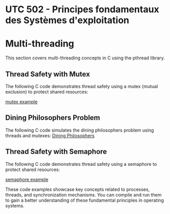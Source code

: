 # UTC 502 - Principes fondamentaux des Systèmes d'exploitation

# Multi-threading

This section covers multi-threading concepts in C using the pthread library.

## Thread Safety with Mutex

The following C code demonstrates thread safety using a mutex (mutual exclusion) to protect shared resources:

[mutex example](multithreading1.c)

## Dining Philosophers Problem

The following C code simulates the dining philosophers problem using threads and mutexes:
[Dining Philosophers](multithreading2.c)

## Thread Safety with Semaphore

The following C code demonstrates thread safety using a semaphore to protect shared resources:

[semaphore example](multithreading3.c)

These code examples showcase key concepts related to processes, threads, and synchronization mechanisms. You can compile and run them to gain a better understanding of these fundamental principles in operating systems.
